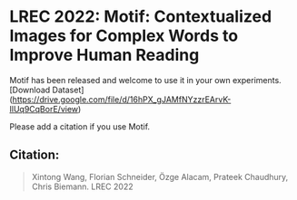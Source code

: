 # LREC 2022: Motif: Contextualized Images for Complex Words to Improve Human Reading

Motif has been released and welcome to use it in your own experiments. [Download Dataset] (https://drive.google.com/file/d/16hPX_gJAMfNYzzrEArvK-IlUq9CqBorE/view)

Please add a citation if you use Motif.

## Citation:

> Xintong Wang, Florian Schneider, Özge Alacam, Prateek Chaudhury, Chris Biemann. LREC 2022
